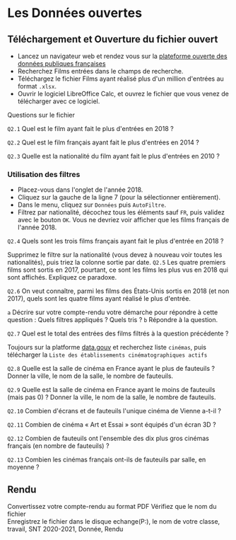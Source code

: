 # Les Données ouvertes

## Téléchargement et Ouverture du fichier ouvert

- Lancez un navigateur web et rendez vous sur la [plateforme ouverte des données publiques françaises](https://www.data.gouv.fr/fr/)
- Recherchez Films entrées dans le champs de recherche.
- Téléchargez le fichier Films ayant réalisé plus d'un million d'entrées au format `.xlsx`.
- Ouvrir le logiciel LibreOffice Calc, et ouvrez le fichier que vous venez de télécharger avec ce logiciel.

Questions sur le fichier 

`Q2.1` Quel est le film ayant fait le plus d'entrées en 2018 ?

`Q2.2` Quel est le film français ayant fait le plus d'entrées en 2014 ?

`Q2.3` Quelle est la nationalité du film ayant fait le plus d'entrées en 2010 ?

### Utilisation des filtres

- Placez-vous dans l'onglet de l'année 2018.
- Cliquez sur la gauche de la ligne 7 (pour la sélectionner entièrement).
- Dans le menu, cliquez sur `Données` puis `AutoFiltre`.
- Filtrez par nationalité, décochez tous les éléments sauf `FR`, puis validez avec le bouton `OK`.
  Vous ne devriez voir afficher que les films français de l'année 2018.
  
`Q2.4` Quels sont les trois films français ayant fait le plus d'entrée en 2018 ?

Supprimez le filtre sur la nationalité (vous devez à nouveau voir toutes les nationalités), puis triez la colonne sortie par date.
`Q2.5` Les quatre premiers films sont sortis en 2017, pourtant, ce sont les films les plus vus en 2018 qui sont affichés. Expliquez ce paradoxe.

`Q2.6`  On veut connaître, parmi les films des États-Unis sortis en 2018 (et non 2017), quels sont les quatre films ayant réalisé le plus d'entrée.

`a` Décrire sur votre compte-rendu votre démarche pour répondre à cette question : Quels filtres appliqués ? Quels tris ?
`b` Répondre à la question.

`Q2.7` Quel est le total des entrées des films filtrés à la question précédente ?

Toujours sur la platforme [data.gouv](https://www.data.gouv.fr/fr/) et recherchez liste `cinémas`, puis télécharger la `Liste des établissements cinématographiques actifs`

`Q2.8` Quelle est la salle de cinéma en France ayant le plus de fauteuils ? Donner la ville, le nom de la salle, le nombre de fauteuils.

`Q2.9` Quelle est la salle de cinéma en France ayant le moins de fauteuils (mais pas 0) ? Donner la ville, le nom de la salle, le nombre de fauteuils.

`Q2.10` Combien d'écrans et de fauteuils l'unique cinéma de Vienne a-t-il ?

`Q2.11` Combien de cinéma « Art et Essai » sont équipés d'un écran 3D ?

`Q2.12` Combien de fauteuils ont l'ensemble des dix plus gros cinémas français (en nombre de fauteuils) ?

`Q2.13` Combien les cinémas français ont-ils de fauteuils par salle, en moyenne ?

## Rendu
Convertissez votre compte-rendu au format PDF
Vérifiez que le nom du fichier  
Enregistrez le fichier dans le disque echange(P:), le nom de votre classe, travail, SNT 2020-2021, Donnée, Rendu
